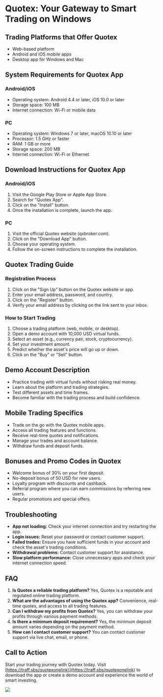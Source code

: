 # Quotex: Your Gateway to Smart Trading on Windows

## Trading Platforms that Offer Quotex

-   Web-based platform
-   Android and iOS mobile apps
-   Desktop app for Windows and Mac

## System Requirements for Quotex App

### Android/iOS

-   Operating system: Android 4.4 or later, iOS 10.0 or later
-   Storage space: 100 MB
-   Internet connection: Wi-Fi or mobile data

### PC

-   Operating system: Windows 7 or later, macOS 10.10 or later
-   Processor: 1.5 GHz or faster
-   RAM: 1 GB or more
-   Storage space: 200 MB
-   Internet connection: Wi-Fi or Ethernet

## Download Instructions for Quotex App

### Android/iOS

1.  Visit the Google Play Store or Apple App Store.
2.  Search for "Quotex App".
3.  Click on the "Install" button.
4.  Once the installation is complete, launch the app.

### PC

1.  Visit the official Quotex website (qxbroker.com).
2.  Click on the "Download App" button.
3.  Choose your operating system.
4.  Follow the on-screen instructions to complete the installation.

## Quotex Trading Guide

### Registration Process

1.  Click on the "Sign Up" button on the Quotex website or app.
2.  Enter your email address, password, and country.
3.  Click on the "Register" button.
4.  Verify your email address by clicking on the link sent to your
    inbox.

### How to Start Trading

1.  Choose a trading platform (web, mobile, or desktop).
2.  Open a demo account with 10,000 USD virtual funds.
3.  Select an asset (e.g., currency pair, stock, cryptocurrency).
4.  Set your investment amount.
5.  Predict whether the asset\'s price will go up or down.
6.  Click on the "Buy" or "Sell" button.

## Demo Account Description

-   Practice trading with virtual funds without risking real money.
-   Learn about the platform and trading strategies.
-   Test different assets and time frames.
-   Become familiar with the trading process and build confidence.

## Mobile Trading Specifics

-   Trade on the go with the Quotex mobile apps.
-   Access all trading features and functions.
-   Receive real-time quotes and notifications.
-   Manage your trades and account balance.
-   Withdraw funds and deposit funds.

## Bonuses and Promo Codes in Quotex

-   Welcome bonus of 30% on your first deposit.
-   No-deposit bonus of 50 USD for new users.
-   Loyalty program with discounts and cashback.
-   Referral program where you can earn commissions by referring new
    users.
-   Regular promotions and special offers.

## Troubleshooting

-   **App not loading:** Check your internet connection and try
    restarting the app.
-   **Login issues:** Reset your password or contact customer support.
-   **Failed trades:** Ensure you have sufficient funds in your account
    and check the asset\'s trading conditions.
-   **Withdrawal problems:** Contact customer support for assistance.
-   **Slow platform performance:** Close unnecessary apps and check your
    internet connection speed.

## FAQ

1.  **Is Quotex a reliable trading platform?** Yes, Quotex is a
    reputable and regulated online trading platform.
2.  **What are the advantages of using the Quotex app?** Convenience,
    real-time quotes, and access to all trading features.
3.  **Can I withdraw my profits from Quotex?** Yes, you can withdraw
    your profits through various payment methods.
4.  **Is there a minimum deposit requirement?** Yes, the minimum deposit
    amount varies depending on the payment method.
5.  **How can I contact customer support?** You can contact customer
    support via live chat, email, or phone.

## Call to Action

Start your trading journey with Quotex today. Visit
\[https://traff.sbs/quotexonelink\](https://traff.sbs/quotexonelink) to
download the app or create a demo account and experience the world of
smart investing.

[![](https://static.quotex.io/files/1_en/300_250.jpg)](https://traff.sbs/brokerqxsignupf)

